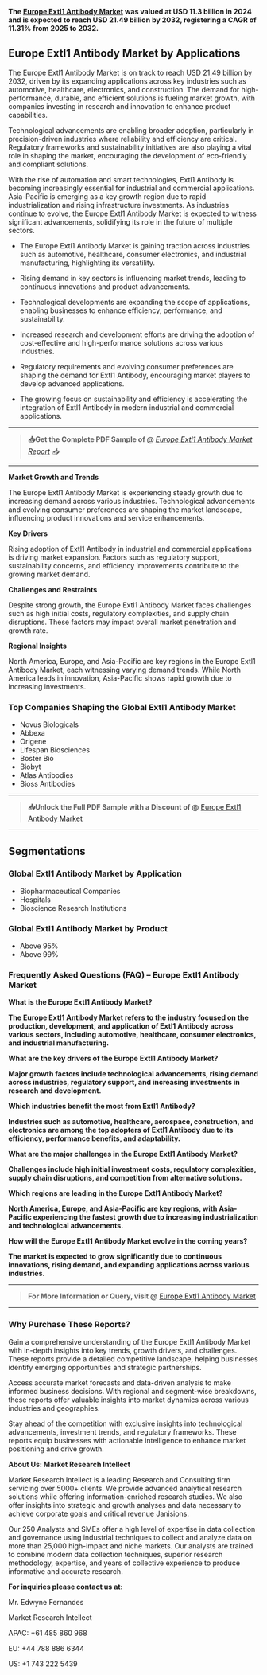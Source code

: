 <p><strong>The <a href="https://www.marketresearchintellect.com/download-sample/?rid=577819&amp;utm_source=Pulse-April-Europe&amp;utm_medium=852">Europe Extl1 Antibody Market</a> was valued at USD 11.3 billion in 2024 and is expected to reach USD 21.49 billion by 2032, registering a CAGR of 11.31% from 2025 to 2032.</strong></p><h2>Europe Extl1 Antibody Market by Applications&nbsp;</h2><p><p>The Europe Extl1 Antibody Market is on track to reach USD 21.49 billion by 2032, driven by its expanding applications across key industries such as automotive, healthcare, electronics, and construction. The demand for high-performance, durable, and efficient solutions is fueling market growth, with companies investing in research and innovation to enhance product capabilities.</p><p>Technological advancements are enabling broader adoption, particularly in precision-driven industries where reliability and efficiency are critical. Regulatory frameworks and sustainability initiatives are also playing a vital role in shaping the market, encouraging the development of eco-friendly and compliant solutions.</p><p>With the rise of automation and smart technologies, Extl1 Antibody is becoming increasingly essential for industrial and commercial applications. Asia-Pacific is emerging as a key growth region due to rapid industrialization and rising infrastructure investments. As industries continue to evolve, the Europe Extl1 Antibody Market is expected to witness significant advancements, solidifying its role in the future of multiple sectors.</p></p><ul><li><p>The Europe Extl1 Antibody Market is gaining traction across industries such as automotive, healthcare, consumer electronics, and industrial manufacturing, highlighting its versatility.</p></li><li><p>Rising demand in key sectors is influencing market trends, leading to continuous innovations and product advancements.</p></li><li><p>Technological developments are expanding the scope of applications, enabling businesses to enhance efficiency, performance, and sustainability.</p></li><li><p>Increased research and development efforts are driving the adoption of cost-effective and high-performance solutions across various industries.</p></li><li><p>Regulatory requirements and evolving consumer preferences are shaping the demand for Extl1 Antibody, encouraging market players to develop advanced applications.</p></li><li><p>The growing focus on sustainability and efficiency is accelerating the integration of Extl1 Antibody in modern industrial and commercial applications.</p></li></ul><hr /><blockquote><p><strong><span class="font-[700]">📥Get the Complete PDF Sample of @ </span></strong><em><span class="font-[700]"><a href="https://www.marketresearchintellect.com/download-sample/?rid=577819&amp;utm_source=Pulse-April-Europe&amp;utm_medium=852" target="_blank" data-tracking-control-name="article-ssr-frontend-pulse_little-text-block" data-tracking-will-navigate="" data-test-link="">Europe Extl1 Antibody Market Report</a>&nbsp;📥</span></em></p></blockquote><hr /><p class="" data-start="77" data-end="360"><strong data-start="77" data-end="105">Market Growth and Trends</strong></p><p class="" data-start="77" data-end="360">The Europe Extl1 Antibody Market is experiencing steady growth due to increasing demand across various industries. Technological advancements and evolving consumer preferences are shaping the market landscape, influencing product innovations and service enhancements.</p><p class="" data-start="362" data-end="606"><strong data-start="362" data-end="377">Key Drivers</strong></p><p class="" data-start="362" data-end="606">Rising adoption of Extl1 Antibody in industrial and commercial applications is driving market expansion. Factors such as regulatory support, sustainability concerns, and efficiency improvements contribute to the growing market demand.</p><p class="" data-start="608" data-end="849"><strong data-start="608" data-end="637">Challenges and Restraints</strong></p><p class="" data-start="608" data-end="849">Despite strong growth, the Europe Extl1 Antibody Market faces challenges such as high initial costs, regulatory complexities, and supply chain disruptions. These factors may impact overall market penetration and growth rate.</p><p class="" data-start="851" data-end="1095"><strong data-start="851" data-end="872">Regional Insights</strong></p><p class="" data-start="851" data-end="1095">North America, Europe, and Asia-Pacific are key regions in the Europe Extl1 Antibody Market, each witnessing varying demand trends. While North America leads in innovation, Asia-Pacific shows rapid growth due to increasing investments.</p><p><h3>Top Companies Shaping the Global Extl1 Antibody Market </h3><ul><li>Novus Biologicals</li><li>Abbexa</li><li>Origene</li><li>Lifespan Biosciences</li><li>Boster Bio</li><li>Biobyt</li><li>Atlas Antibodies</li><li>Bioss Antibodies</li></ul></p><hr /><blockquote><p><strong>📥Unlock the Full PDF Sample with a Discount of @</strong> <a href="https://www.marketresearchintellect.com/ask-for-discount/?rid=577819&amp;utm_source=Pulse-April-Europe&amp;utm_medium=852">Europe Extl1 Antibody Market</a></p></blockquote><hr /><p><h2>Segmentations</h2><h3>Global Extl1 Antibody Market by Application</h3><ul><li>Biopharmaceutical Companies</li><li>Hospitals</li><li>Bioscience Research Institutions</li></ul><h3>Global Extl1 Antibody Market by Product</h3><ul><li>Above 95%</li><li>Above 99%</li></ul></p><h3><strong>Frequently Asked Questions (FAQ) &ndash; Europe Extl1 Antibody Market</strong></h3><p><strong>What is the Europe Extl1 Antibody Market?</strong></p><p><strong>The Europe Extl1 Antibody Market refers to the industry focused on the production, development, and application of Extl1 Antibody across various sectors, including automotive, healthcare, consumer electronics, and industrial manufacturing.</strong></p><p><strong>What are the key drivers of the Europe Extl1 Antibody Market?</strong></p><p><strong>Major growth factors include technological advancements, rising demand across industries, regulatory support, and increasing investments in research and development.</strong></p><p><strong>Which industries benefit the most from Extl1 Antibody?</strong></p><p><strong>Industries such as automotive, healthcare, aerospace, construction, and electronics are among the top adopters of Extl1 Antibody due to its efficiency, performance benefits, and adaptability.</strong></p><p><strong>What are the major challenges in the Europe Extl1 Antibody Market?</strong></p><p><strong>Challenges include high initial investment costs, regulatory complexities, supply chain disruptions, and competition from alternative solutions.</strong></p><p><strong>Which regions are leading in the Europe Extl1 Antibody Market?</strong></p><p><strong>North America, Europe, and Asia-Pacific are key regions, with Asia-Pacific experiencing the fastest growth due to increasing industrialization and technological advancements.</strong></p><p><strong>How will the Europe Extl1 Antibody Market evolve in the coming years?</strong></p><p><strong>The market is expected to grow significantly due to continuous innovations, rising demand, and expanding applications across various industries.</strong></p><hr /><blockquote><p><span class="font-[700]"><strong>For More Information or Query, visit&nbsp;@</strong>&nbsp;</span><span class="font-[700]"><a href="https://www.marketresearchintellect.com/product/global-extl1-antibody-market-size-forecast/?utm_source=Linkedin&utm_medium=852" target="_blank" data-tracking-control-name="article-ssr-frontend-pulse_little-text-block" data-tracking-will-navigate="" data-test-link="">Europe Extl1 Antibody Market</a></span></p></blockquote><hr /><h3><strong data-start="0" data-end="31">Why Purchase These Reports?</strong></h3><p class="" data-start="35" data-end="297">Gain a comprehensive understanding of the Europe Extl1 Antibody Market with in-depth insights into key trends, growth drivers, and challenges. These reports provide a detailed competitive landscape, helping businesses identify emerging opportunities and strategic partnerships.</p><p class="" data-start="299" data-end="540">Access accurate market forecasts and data-driven analysis to make informed business decisions. With regional and segment-wise breakdowns, these reports offer valuable insights into market dynamics across various industries and geographies.</p><p class="" data-start="542" data-end="784">Stay ahead of the competition with exclusive insights into technological advancements, investment trends, and regulatory frameworks. These reports equip businesses with actionable intelligence to enhance market positioning and drive growth.</p><p><strong><span class="font-[700]">About Us: Market Research Intellect</span></strong></p><p><span class="">Market Research Intellect is a leading Research and Consulting firm servicing over 5000+ clients. We provide advanced analytical research solutions while offering information-enriched research studies.&nbsp;</span>We also offer insights into strategic and growth analyses and data necessary to achieve corporate goals and critical revenue Janisions.</p><p><span class="">Our 250 Analysts and SMEs offer a high level of expertise in data collection and governance using industrial techniques to collect and analyze data on more than 25,000 high-impact and niche markets. Our analysts are trained to combine modern data collection techniques, superior research methodology, expertise, and years of collective experience to produce informative and accurate research.</span></p><p><strong>For inquiries please contact us at:</strong></p><p>Mr. Edwyne Fernandes</p><p>Market Research Intellect</p><p>APAC: +61 485 860 968</p><p>EU: +44 788 886 6344</p><p>US: +1 743 222 5439</p>